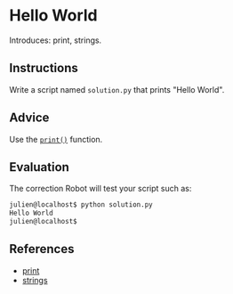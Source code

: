 # Hello World

Introduces: print, strings.

## Instructions

Write a script named `solution.py` that prints "Hello World".

## Advice

Use the [`print()`](https://docs.python.org/3.4/library/functions.html#print) function.

## Evaluation

The correction Robot will test your script such as:

```bash
julien@localhost$ python solution.py
Hello World
julien@localhost$
```

## References
 - [print](https://docs.python.org/3/tutorial/index.html)
 - [strings](https://docs.python.org/3/tutorial/introduction.html#strings)
